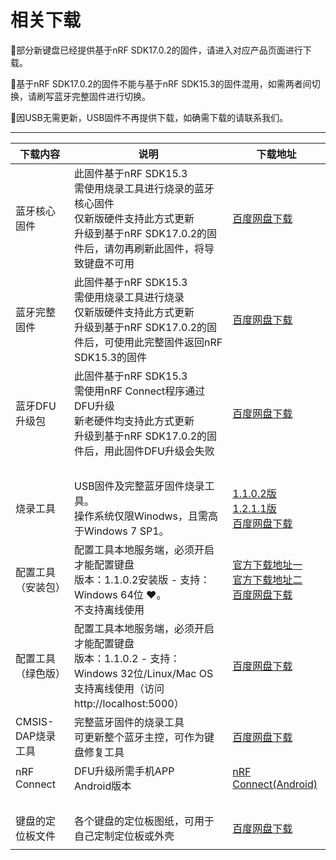 相关下载
==========

📢部分新键盘已经提供基于nRF SDK17.0.2的固件，请进入对应产品页面进行下载。

📢基于nRF SDK17.0.2的固件不能与基于nRF SDK15.3的固件混用，如需两者间切换，请刷写蓝牙完整固件进行切换。

📢因USB无需更新，USB固件不再提供下载，如确需下载的请联系我们。

---------------

| 下载内容       | 说明          | 下载地址 |
| ------------|  ------------| ------------ |
| 蓝牙核心固件 | 此固件基于nRF SDK15.3<br>需使用烧录工具进行烧录的蓝牙核心固件<br>仅新版硬件支持此方式更新<br>升级到基于nRF SDK17.0.2的固件后，请勿再刷新此固件，将导致键盘不可用 | <a href="https://eyun.baidu.com/s/3bpVmTzx" class="button2">百度网盘下载</a> |
| 蓝牙完整固件 | 此固件基于nRF SDK15.3<br>需使用烧录工具进行烧录<br>仅新版硬件支持此方式更新<br>升级到基于nRF SDK17.0.2的固件后，可使用此完整固件返回nRF SDK15.3的固件 | <a href="https://eyun.baidu.com/s/3ghoXQDX" class="button2">百度网盘下载</a> |
| 蓝牙DFU升级包 | 此固件基于nRF SDK15.3<br>需使用nRF Connect程序通过DFU升级<br>新老硬件均支持此方式更新<br>升级到基于nRF SDK17.0.2的固件后，用此固件DFU升级会失败|<a href="https://eyun.baidu.com/s/3jJpXwG2" class="button2">百度网盘下载</a>|
| <br>| | |
| 烧录工具 | USB固件及完整蓝牙固件烧录工具。</br>操作系统仅限Winodws，且需高于Windows 7 SP1。 | <a href="http://glab.online/down/wch_nrf_burner_setup_1.1.0.2.exe" class="button">1.1.0.2版</a><br><a href="http://glab.online/down/wch_nrf_burner_setup_1.2.1.1.exe" class="button">1.2.1.1版</a><br> <a href="https://eyun.baidu.com/s/3c2Tjcsg" class="button2">百度网盘下载</a> |
| 配置工具（安装包） | 配置工具本地服务端，必须开启才能配置键盘<br>版本：1.1.0.2安装版 - 支持：Windows 64位 ❤️。<br>不支持离线使用 | <a href="http://glab.online/down/lkb_configurator_setup_1.0.2.0.exe" class="button">官方下载地址一</a><br><a href="http://lotkb.cn/down/lkb_configurator_setup_1.0.2.0.exe" class="button">官方下载地址二</a><br><a href="https://eyun.baidu.com/s/3dmjVfK" class="button2">百度网盘下载</a> |
| 配置工具（绿色版） | 配置工具本地服务端，必须开启才能配置键盘<br>版本：1.1.0.2 - 支持：Windows 32位/Linux/Mac OS<br>支持离线使用（访问http://localhost:5000） | <a href="https://eyun.baidu.com/s/3c3X2Zmw" class="button2">百度网盘下载</a> |
| CMSIS-DAP烧录工具 | 完整蓝牙固件的烧录工具<br> 可更新整个蓝牙主控，可作为键盘修复工具| <a href="https://eyun.baidu.com/s/3smnHnI1" class="button2">百度网盘下载</a> |
| nRF Connect | DFU升级所需手机APP<br>Android版本 |<a href="http://glab.online/down/nRF.Connect.apk" class="button">nRF Connect(Android)</a>|
| <br>| | |
| 键盘的定位板文件 | 各个键盘的定位板图纸，可用于自己定制定位板或外壳 |<a href="https://eyun.baidu.com/s/3kWhhSeb" class="button2">百度网盘下载</a>|
| | | |


